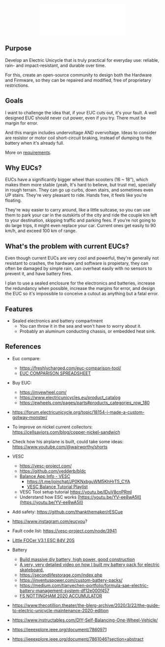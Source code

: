 <p align="center">
  <img src="assets/isologo_white.png" alt="Cyberwheel Logo" height="100"/>
</p>

## Purpose
Develop an Electric Unicycle that is truly practical for everyday use: reliable, rain- and impact-resistant, and durable over time.

For this, create an open-source community to design both the Hardware and Firmware, so they can be repaired and modified, free of proprietary restrictions.

## Goals
I want to challenge the idea that, if your EUC cuts out, it's your fault. A well designed EUC should never cut power, even if you try. There must be margin for error.

And this margin includes undervoltage AND overvoltage. Ideas to consider are resistor or motor coil short-circuit braking, instead of dumping to the battery when it's already full.

More on [requirements](./requirements.md).

## Why EUCs?
EUCs have a significantly bigger wheel than scooters (16 ~ 18"), which makes them more stable (yeah, It's hard to believe, but trust me), specially in rough terrain. They can go up curbs, down stairs, and sometimes even UP stairs. They're very pleasant to ride. Hands free, it feels like you're floating.

They're way easier to carry around, like a little suitcase, so you can use them to park your car in the outskirts of the city and ride the couple km left to your destination, skipping traffic and parking fees. If you're not going to do large trips, it might even replace your car. Current ones get easily to 90 km/h, and exceed 100 km of range.

## What's the problem with current EUCs?
Even though current EUCs are very cool and powerful, they're generally not resistant to crashes, the hardware and software is propietary, they can often be damaged by simple rain, can overheat easily with no sensors to prevent it, and have battery fires.

I plan to use a sealed enclosure for the electronics and batteries, increase the redundancy when possible, increase the margins for error, and design the EUC so it's impossible to conceive a cutout as anything but a fatal error.







## Features
- Sealed electronics and battery compartment
    - You can throw it in the sea and won't have to worry about it.
    - Probably an aluminum conducting chassis, or embedded heat sink.



## References

- Euc compare:
    - https://freshlycharged.com/euc-comparison-tool/
    - [EUC COMPARISON SPREADSHEET](https://onedrive.live.com/view.aspx?resid=5C7F7C96B9CB240D!453580&ithint=file%2Cxlsx&authkey=!AH72KLYXambSLHc&fbclid=IwAR0THVUZS6h6SZOj39XxWlnTjURvUr4NtPwmEg5kYFh51V8Ruyizmrrgx64)
- Buy EUC:
    - https://myewheel.com/
    - https://www.electricunicycles.eu/product_catalog
    - https://ewheels.com/pages/parts#products_categories_row_180
- https://forum.electricunicycle.org/topic/18154-i-made-a-custom-gotway-monster/
- To improve on nickel current collectors: https://cellsaviors.com/blog/copper-nickel-sandwich
- Check how his airplane is built, could take some ideas: https://www.youtube.com/@wairworthy/shorts
- VESC
    - https://vesc-project.com/
    - https://github.com/vedderb/bldc
    - [Balance App Info - VESC](https://vesc-project.com/node/2689)
        - https://t.me/joinchat/JP0KNxbguWM5KhHrT5_CYA
        - [VESC Balance Tutorial Playlist](https://youtube.com/playlist?list=PLHu3LpOcWhxyn11v0Hx8pvxD1ymyQL4SX&si=PjZiLmkFITcXCBZ9)
    - VESC Tool setup tutorial https://youtu.be/lDuV8cnPRmI
    - Understand how ESC works [https://youtu.be/YV-ee8wA5lI](https://youtu.be/YV-ee8wA5lI)
- Add safety: https://github.com/thankthemaker/rESCue
- https://www.instagram.com/eucyou?
- Fault code list: https://vesc-project.com/node/3941
- [Little FOCer V3.1 ESC 84V 20S](https://customwheel.shop/high-voltage-vesc-motor-speed-controllers/little-focer-v31-vesc-84v-20s-chassispanel-mount)

- Battery
    - [Build massive diy battery, high power, good construction](https://youtu.be/QMQYfk2RKtU)
    - [A very, very detailed video on how I built my battery pack for electric skateboard.](https://youtu.be/7QjO90LG67g)
    - https://secondlifestorage.com/index.php
    - https://inventuspower.com/custom-battery-packs/
    - https://medium.com/tianyechen-portfolio/formula-sae-electric-battery-management-system-df12e000f457
    - [FS NOTTINGHAM 2020 ACCUMULATOR](https://youtu.be/4xOo8Uv2nHw?si=mMkoztjvpohZPZ4r)
- https://www.thecotillion.theater/the-blerg-archive/2020/3/22/the-guide-to-electric-unicycle-maintenance-2020-edition

- https://www.instructables.com/DIY-Self-Balancing-One-Wheel-Vehicle/
- https://ieeexplore.ieee.org/document/7860971
- https://ieeexplore.ieee.org/document/7861046?section=abstract